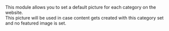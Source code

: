 This module allows you to set a default picture for each category on the website.<br>
This picture will be used in case content gets created with this category set and no featured image is set.